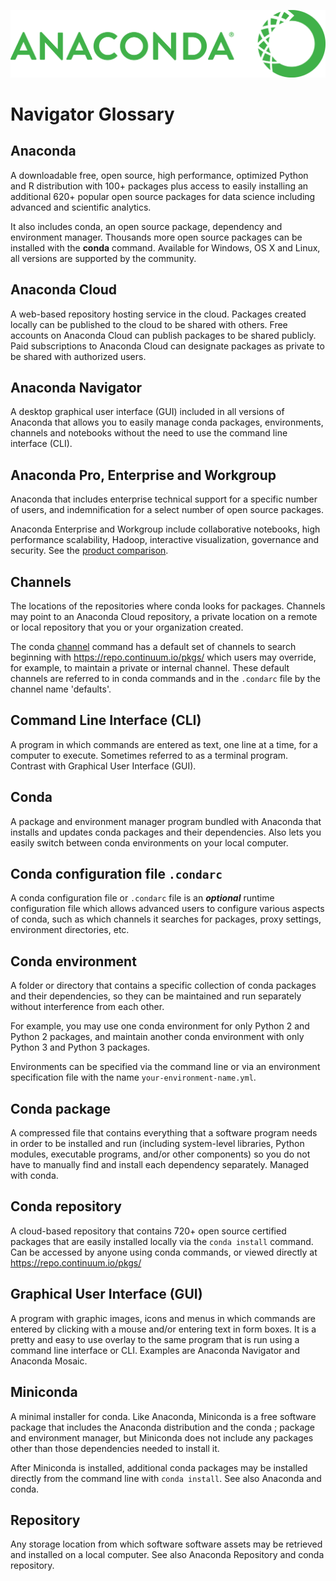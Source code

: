 ![toolbar](img/anaconda-logo.png)

# Navigator Glossary


## Anaconda

A downloadable free, open source, high performance, optimized Python and
R distribution with 100+ packages plus access to easily installing an
additional 620+ popular open source packages for data science including
advanced and scientific analytics. 

It also includes conda, an open source package, dependency and environment manager. Thousands more open source packages can be installed with the **conda** command. Available for Windows, OS X and Linux, all versions are supported by the community.

## Anaconda Cloud

A web-based repository hosting service in the cloud. Packages created
locally can be published to the cloud to be shared with others. Free
accounts on Anaconda Cloud can publish packages to be shared publicly.
Paid subscriptions to Anaconda Cloud can designate packages as private
to be shared with authorized users.

## Anaconda Navigator

A desktop graphical user interface (GUI) included in all versions of
Anaconda that allows you to easily manage conda packages, environments,
channels and notebooks without the need to use the command line
interface (CLI).

## Anaconda Pro, Enterprise and Workgroup

Anaconda that includes enterprise technical support for a specific
number of users, and indemnification for a select number of open source
packages. 

Anaconda Enterprise and Workgroup include collaborative notebooks, high performance scalability, Hadoop, interactive visualization, governance and security. See the [product comparison](https://www.continuum.io/anaconda-subscriptions).

## Channels

The locations of the repositories where conda looks for packages. Channels may point to an Anaconda Cloud repository, a private location on a remote or local repository that you or your organization created. 

The conda [channel](http://conda.pydata.org/docs/custom-channels.html) command has a default set of channels to search beginning with <https://repo.continuum.io/pkgs/> which users may override, for example, to maintain a private or internal channel. These default channels are referred to in conda commands and in the `.condarc` file by the channel name 'defaults'.

## Command Line Interface (CLI)

A program in which commands are entered as text, one line at a time, for a computer to execute. Sometimes referred to as a terminal program. Contrast with Graphical User Interface (GUI).

## Conda

A package and environment manager program bundled with Anaconda that installs and updates conda packages and their dependencies. Also lets you easily switch between conda environments on your local computer.

## Conda configuration file `.condarc`

A conda configuration file or `.condarc` file is an ***optional*** runtime
configuration file which allows advanced users to configure various
aspects of conda, such as which channels it searches for packages, proxy
settings, environment directories, etc.

## Conda environment

A folder or directory that contains a specific collection of conda packages and their dependencies, so they can be maintained and run separately without interference from each other. 

For example, you may use one conda environment for only Python 2 and Python 2 packages, and maintain another conda environment with only Python 3 and Python 3 packages. 

Environments can be specified via the command line or via an environment specification file with the name `your-environment-name.yml`.

## Conda package

A compressed file that contains everything that a software program needs in order to be installed and run (including system-level libraries, Python modules, executable programs, and/or other components) so you do not have to manually find and install each dependency separately. Managed with conda.

## Conda repository

A cloud-based repository that contains 720+ open source certified packages that are easily installed locally via the `conda install` command. Can be accessed by anyone using conda commands, or viewed directly at <https://repo.continuum.io/pkgs/>

## Graphical User Interface (GUI)

A program with graphic images, icons and menus in which commands are
entered by clicking with a mouse and/or entering text in form boxes. It
is a pretty and easy to use overlay to the same program that is run
using a command line interface or CLI. Examples are
Anaconda Navigator and Anaconda Mosaic.

## Miniconda

A minimal installer for conda. Like Anaconda, Miniconda is a free software package that includes the Anaconda distribution and the conda ; package and environment manager, but Miniconda does not include any packages other than those dependencies needed to install it. 

After Miniconda is installed, additional conda packages may be installed directly from the command line with `conda install`. See also Anaconda and
conda.

## Repository

Any storage location from which software software assets may be
retrieved and installed on a local computer. See also
Anaconda Repository and conda repository.

